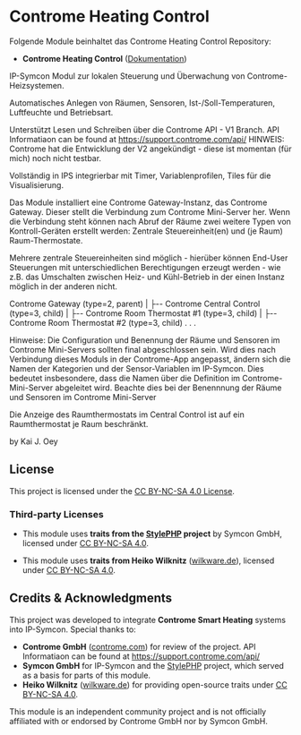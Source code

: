 # Controme Heating Control

Folgende Module beinhaltet das Controme Heating Control Repository:

- __Controme Heating Control__ ([Dokumentation](Controme%20Heating%20Control))

IP-Symcon Modul zur lokalen Steuerung und Überwachung von Controme-Heizsystemen.

Automatisches Anlegen von Räumen, Sensoren, Ist-/Soll-Temperaturen, Luftfeuchte und Betriebsart.

Unterstützt Lesen und Schreiben über die Controme API - V1 Branch.
API Informatiaon can be found at https://support.controme.com/api/
HINWEIS: Controme hat die Entwicklung der V2 angekündigt - diese ist momentan (für mich) noch nicht testbar.

Vollständig in IPS integrierbar mit Timer, Variablenprofilen, Tiles für die Visualisierung.

Das Module installiert eine Controme Gateway-Instanz, das Controme Gateway.
Dieser stellt die Verbindung zum Controme Mini-Server her.
Wenn die Verbindung steht können nach Abruf der Räume zwei weitere Typen von Kontroll-Geräten erstellt werden:
Zentrale Steuereinheit(en) und (je Raum) Raum-Thermostate.

Mehrere zentrale Steuereinheiten sind möglich - hierüber können End-User Steuerungen mit unterschiedlichen
Berechtigungen erzeugt werden - wie z.B. das Umschalten zwischen Heiz- und Kühl-Betrieb in der einen Instanz
möglich in der anderen nicht.

Controme Gateway (type=2, parent)
  |
  ├-- Controme Central Control (type=3, child)
  |
  ├-- Controme Room Thermostat #1 (type=3, child)
  |
  ├-- Controme Room Thermostat #2 (type=3, child)
  .
  .
  .

Hinweise:
Die Configuration und Benennung der Räume und Sensoren im Controme Mini-Servers sollten final abgeschlossen sein.
Wird dies nach Verbindung dieses Moduls in der Controme-App angepasst, ändern sich die Namen der Kategorien und
der Sensor-Variablen im IP-Symcon. Dies bedeutet insbesondere, dass die Namen über die Definition im
Controme-Mini-Server abgeleitet wird. Beachte dies bei der Benennnung der Räume und Sensoren im Controme Mini-Server

Die Anzeige des Raumthermostats im Central Control ist auf ein Raumthermostat je Raum beschränkt.

by Kai J. Oey

## License

This project is licensed under the [CC BY-NC-SA 4.0 License](https://creativecommons.org/licenses/by-nc-sa/4.0/).

### Third-party Licenses

- This module uses **traits from the [StylePHP](https://github.com/symcon/StylePHP) project** by Symcon GmbH,
  licensed under [CC BY-NC-SA 4.0](https://creativecommons.org/licenses/by-nc-sa/4.0/).

- This module uses **traits from Heiko Wilknitz** ([wilkware.de](https://wilkware.de)),
  licensed under [CC BY-NC-SA 4.0](https://creativecommons.org/licenses/by-nc-sa/4.0/).

## Credits & Acknowledgments

This project was developed to integrate **Controme Smart Heating** systems into IP-Symcon.
Special thanks to:

- **Controme GmbH** ([controme.com](https://www.controme.com)) for review of the project. API Informatiaon can be found at https://support.controme.com/api/
- **Symcon GmbH** for IP-Symcon and the [StylePHP](https://github.com/symcon/StylePHP) project, which served as a basis for parts of this module.
- **Heiko Wilknitz** ([wilkware.de](https://wilkware.de)) for providing open-source traits under [CC BY-NC-SA 4.0](https://creativecommons.org/licenses/by-nc-sa/4.0/).

This module is an independent community project and is not officially affiliated with or endorsed by Controme GmbH nor by Symcon GmbH.
